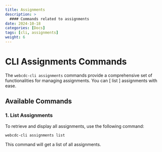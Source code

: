 ```yaml
---
title: Assignments
description: >
  #### Commands related to assignments
date: 2024-10-18
categories: [Docs]
tags: [cli, assignments]
weight: 6
---
```


# CLI Assignments Commands

The `webcdc-cli assignments` commands provide a comprehensive set of functionalities for managing assignments. You can [ list ] assignments with ease.

## Available Commands

### 1. List Assignments

To retrieve and display all assignments, use the following command:

```bash
webcdc-cli assignments list
```

This command will get a list of all assignments.
